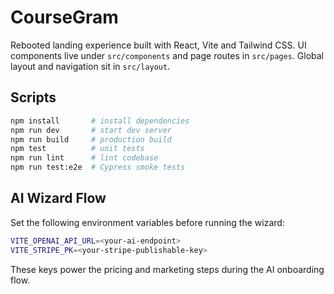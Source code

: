 # CourseGram

Rebooted landing experience built with React, Vite and Tailwind CSS. UI components live under `src/components` and page routes in `src/pages`. Global layout and navigation sit in `src/layout`.

## Scripts

```bash
npm install       # install dependencies
npm run dev       # start dev server
npm run build     # production build
npm test          # unit tests
npm run lint      # lint codebase
npm run test:e2e  # Cypress smoke tests
```

## AI Wizard Flow

Set the following environment variables before running the wizard:

```bash
VITE_OPENAI_API_URL=<your-ai-endpoint>
VITE_STRIPE_PK=<your-stripe-publishable-key>
```

These keys power the pricing and marketing steps during the AI onboarding flow.
